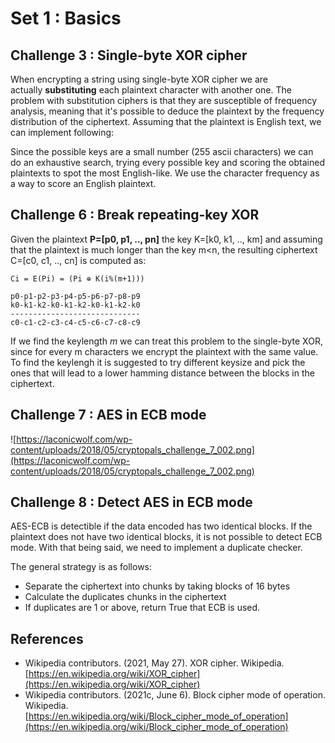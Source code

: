 # Set 1 : Basics

## Challenge 3 : Single-byte XOR cipher

When encrypting a string using single-byte XOR cipher we are actually **substituting** each plaintext character with another one. The problem with substitution ciphers is that they are susceptible of frequency analysis, meaning that it's possible to deduce the plaintext by the frequency distribution of the ciphertext. Assuming that the plaintext is English text, we can implement following:

Since the possible keys are a small number (255 ascii characters) we can do an exhaustive search, trying every possible key and scoring the obtained plaintexts to spot the most English-like. We use the character frequency as a way to score an English plaintext.


## Challenge 6 : Break repeating-key XOR

Given the plaintext **P=[p0, p1, .., pn]** the key K=[k0, k1, .., km] and assuming that the plaintext is much longer than the key m<n, the resulting ciphertext C=[c0, c1, .., cn] is computed as:


```
Ci = E(Pi) = (Pi ⊕ K(i%(m+1)))

p0-p1-p2-p3-p4-p5-p6-p7-p8-p9
k0-k1-k2-k0-k1-k2-k0-k1-k2-k0
-----------------------------
c0-c1-c2-c3-c4-c5-c6-c7-c8-c9
```

If we find the keylength *m* we can treat this problem to the single-byte XOR, since for every m characters we encrypt the plaintext with the same value. To find the keylengh it is suggested to try different keysize and pick the ones that will lead to a lower hamming distance between the blocks in the ciphertext.

## Challenge 7 : AES in ECB mode

![https://laconicwolf.com/wp-content/uploads/2018/05/cryptopals_challenge_7_002.png](https://laconicwolf.com/wp-content/uploads/2018/05/cryptopals_challenge_7_002.png)

## Challenge 8 : Detect AES in ECB mode

AES-ECB is detectible if the data encoded has two identical blocks. If the plaintext does not have two identical blocks, it is not possible to detect ECB mode. With that being said, we need to implement a duplicate checker.

The general strategy is as follows:

- Separate the ciphertext into chunks by taking blocks of 16 bytes
- Calculate the duplicates chunks in the ciphertext
- If duplicates are 1 or above, return True that ECB is used.

## References

- Wikipedia contributors. (2021, May 27). XOR cipher. Wikipedia. [https://en.wikipedia.org/wiki/XOR_cipher](https://en.wikipedia.org/wiki/XOR_cipher)
- Wikipedia contributors. (2021c, June 6). Block cipher mode of operation. Wikipedia. [https://en.wikipedia.org/wiki/Block_cipher_mode_of_operation](https://en.wikipedia.org/wiki/Block_cipher_mode_of_operation)